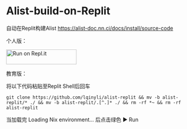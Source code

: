 # Alist-build-on-Replit

自动在Replit构建Alist
https://alist-doc.nn.ci/docs/install/source-code

个人版：

<a href="https://repl.it/github/lqinyli/alist-replit">
  <img alt="Run on Repl.it" src="https://repl.it/badge/github/lqinyli/alist-replit" style="height: 40px; width: 190px;" />
</a>

教育版：

将以下代码粘贴至Replit Shell后回车

`git clone https://github.com/lqinyli/alist-replit && mv -b alist-replit/* ./ && mv -b alist-replit/.[^.]* ./ && rm -rf *~ && rm -rf alist-replit`

当加载完 Loading Nix environment... 后点击绿色 ▶ Run
